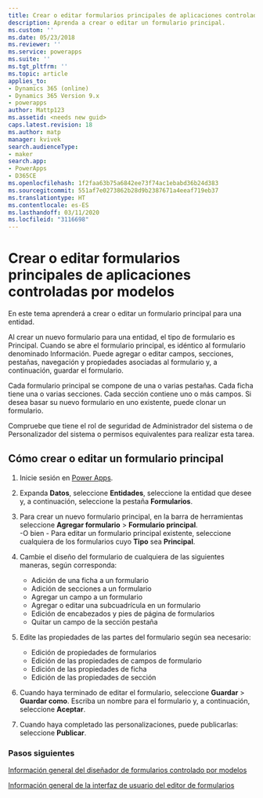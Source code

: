```yaml
---
title: Crear o editar formularios principales de aplicaciones controladas por modelos en Power Apps | MicrosoftDocs
description: Aprenda a crear o editar un formulario principal.
ms.custom: ''
ms.date: 05/23/2018
ms.reviewer: ''
ms.service: powerapps
ms.suite: ''
ms.tgt_pltfrm: ''
ms.topic: article
applies_to:
- Dynamics 365 (online)
- Dynamics 365 Version 9.x
- powerapps
author: Mattp123
ms.assetid: <needs new guid>
caps.latest.revision: 18
ms.author: matp
manager: kvivek
search.audienceType:
- maker
search.app:
- PowerApps
- D365CE
ms.openlocfilehash: 1f2faa63b75a6842ee73f74ac1ebabd36b24d383
ms.sourcegitcommit: 551af7e0273862b28d9b2387671a4eeaf719eb37
ms.translationtype: HT
ms.contentlocale: es-ES
ms.lasthandoff: 03/11/2020
ms.locfileid: "3116698"
---
```

# <a name="create-or-edit-a-model-driven-app-main-form-for-an-entity"></a>Crear o editar formularios principales de aplicaciones controladas por modelos 

En este tema aprenderá a crear o editar un formulario principal para una entidad.

Al crear un nuevo formulario para una entidad, el tipo de formulario es Principal. Cuando se abre el formulario principal, es idéntico al formulario denominado Información. Puede agregar o editar campos, secciones, pestañas, navegación y propiedades asociadas al formulario y, a continuación, guardar el formulario.

Cada formulario principal se compone de una o varias pestañas. Cada ficha tiene una o varias secciones. Cada sección contiene uno o más campos. Si desea basar su nuevo formulario en uno existente, puede clonar un formulario. 

Compruebe que tiene el rol de seguridad de Administrador del sistema o de Personalizador del sistema o permisos equivalentes para realizar esta tarea.

## <a name="how-to-create-or-edit-a-main-form"></a>Cómo crear o editar un formulario principal
  
1.   Inicie sesión en [Power Apps](https://make.powerapps.com/?utm_source=padocs&utm_medium=linkinadoc&utm_campaign=referralsfromdoc).

2.  Expanda **Datos**, seleccione **Entidades**, seleccione la entidad que desee y, a continuación, seleccione la pestaña **Formularios**. 

3. Para crear un nuevo formulario principal, en la barra de herramientas seleccione **Agregar formulario** > **Formulario principal**.  
    \-O bien - Para editar un formulario principal existente, seleccione cualquiera de los formularios cuyo **Tipo** sea **Principal**.
  
3.  Cambie el diseño del formulario de cualquiera de las siguientes maneras, según corresponda:
    - Adición de una ficha a un formulario
    - Adición de secciones a un formulario
    - Agregar un campo a un formulario
    - Agregar o editar una subcuadrícula en un formulario
    - Edición de encabezados y pies de página de formularios
    - Quitar un campo de la sección pestaña
    
4.  Edite las propiedades de las partes del formulario según sea necesario:
    - Edición de propiedades de formularios
    - Edición de las propiedades de campos de formulario
    - Edición de las propiedades de ficha
    - Edición de las propiedades de sección

5.    Cuando haya terminado de editar el formulario, seleccione **Guardar** > **Guardar como**. Escriba un nombre para el formulario y, a continuación, seleccione **Aceptar**.

6.    Cuando haya completado las personalizaciones, puede publicarlas: seleccione **Publicar**.
 
### <a name="next-steps"></a>Pasos siguientes  
[Información general del diseñador de formularios controlado por modelos](form-designer-overview.md)

[Información general de la interfaz de usuario del editor de formularios](form-editor-user-interface-legacy.md)
 
